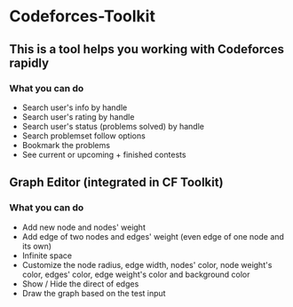 # Codeforces-Toolkit

## This is a tool helps you working with Codeforces rapidly

### What you can do

-   Search user's info by handle
-   Search user's rating by handle
-   Search user's status (problems solved) by handle
-   Search problemset follow options
-   Bookmark the problems
-   See current or upcoming + finished contests

## Graph Editor (integrated in CF Toolkit)

### What you can do

-   Add new node and nodes' weight
-   Add edge of two nodes and edges' weight (even edge of one node and its own)
-   Infinite space
-   Customize the node radius, edge width, nodes' color, node weight's color, edges' color, edge weight's color and background color
-   Show / Hide the direct of edges
-   Draw the graph based on the test input
